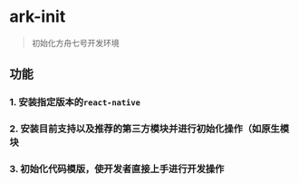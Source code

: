 # ark-init
> 初始化方舟七号开发环境

## 功能

### 1. 安装指定版本的`react-native`
### 2. 安装目前支持以及推荐的第三方模块并进行初始化操作（如原生模块
### 3. 初始化代码模版，使开发者直接上手进行开发操作
